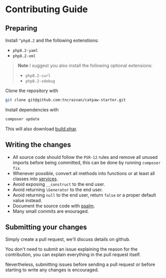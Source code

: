 # Contributing Guide

## Preparing

Install `^php8.2` and the following extenstions:
- `php8.2-yaml`
- `php8.2-xml`

> **Note** I suggest you also install the following optional extensions:
> - `php8.2-curl`
> - `php8.2-xdebug`


Clone the repository with 
```sh
git clone git@github.com:tncrazvan/catpaw-starter.git
```

Install dependencies with

```sh
composer update
```

This will also download [build.phar](https://github.com/tncrazvan/catpaw-build/releases).


## Writing the changes

- All source code should follow the `PSR-12` rules and remove all unused 
  imports before being committed, this can be done by running `composer fix`.
- Whenever possible, convert all methods into functions or at least 
  all classes into [services](https://github.com/tncrazvan/catpaw-core/blob/master/docs/13.Services.md).
- Avoid exposing `__construct` to the end user.
- Avoid returning `\Generator` to the end user.
- Avoid returning `null` to the end user, return `false` or a proper default value instead.
- Document the source code with [psalm](https://psalm.dev).
- Many small commits are enouraged.

## Submitting your changes

Simply create a pull request, we'll discuss details on github.

You don't need to submit an issue explaining the reason for the contribution, you can explain everything in the pull request itself.

Nevertheless, submitting issues before sending a pull request or before starting to write any changes is encouraged.
